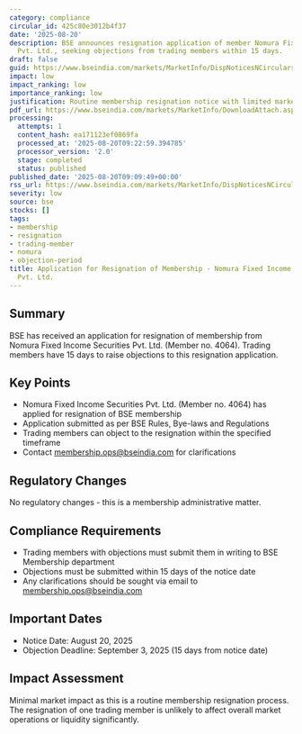 ```yaml
---
category: compliance
circular_id: 425c80e3012b4f37
date: '2025-08-20'
description: BSE announces resignation application of member Nomura Fixed Income Securities
  Pvt. Ltd., seeking objections from trading members within 15 days.
draft: false
guid: https://www.bseindia.com/markets/MarketInfo/DispNoticesNCirculars.aspx?Noticeid={F7EA9E70-C75C-4663-A660-C2F4D96918F6}&noticeno=20250820-8&dt=08/20/2025&icount=8&totcount=8&flag=0
impact: low
impact_ranking: low
importance_ranking: low
justification: Routine membership resignation notice with limited market impact
pdf_url: https://www.bseindia.com/markets/MarketInfo/DownloadAttach.aspx?id=20250820-8&attachedId=
processing:
  attempts: 1
  content_hash: ea171123ef0869fa
  processed_at: '2025-08-20T09:22:59.394785'
  processor_version: '2.0'
  stage: completed
  status: published
published_date: '2025-08-20T09:09:49+00:00'
rss_url: https://www.bseindia.com/markets/MarketInfo/DispNoticesNCirculars.aspx?Noticeid={F7EA9E70-C75C-4663-A660-C2F4D96918F6}&noticeno=20250820-8&dt=08/20/2025&icount=8&totcount=8&flag=0
severity: low
source: bse
stocks: []
tags:
- membership
- resignation
- trading-member
- nomura
- objection-period
title: Application for Resignation of Membership - Nomura Fixed Income Securities
  Pvt. Ltd.
---
```


## Summary

BSE has received an application for resignation of membership from Nomura Fixed Income Securities Pvt. Ltd. (Member no. 4064). Trading members have 15 days to raise objections to this resignation application.

## Key Points

- Nomura Fixed Income Securities Pvt. Ltd. (Member no. 4064) has applied for resignation of BSE membership
- Application submitted as per BSE Rules, Bye-laws and Regulations
- Trading members can object to the resignation within the specified timeframe
- Contact membership.ops@bseindia.com for clarifications

## Regulatory Changes

No regulatory changes - this is a membership administrative matter.

## Compliance Requirements

- Trading members with objections must submit them in writing to BSE Membership department
- Objections must be submitted within 15 days of the notice date
- Any clarifications should be sought via email to membership.ops@bseindia.com

## Important Dates

- Notice Date: August 20, 2025
- Objection Deadline: September 3, 2025 (15 days from notice date)

## Impact Assessment

Minimal market impact as this is a routine membership resignation process. The resignation of one trading member is unlikely to affect overall market operations or liquidity significantly.